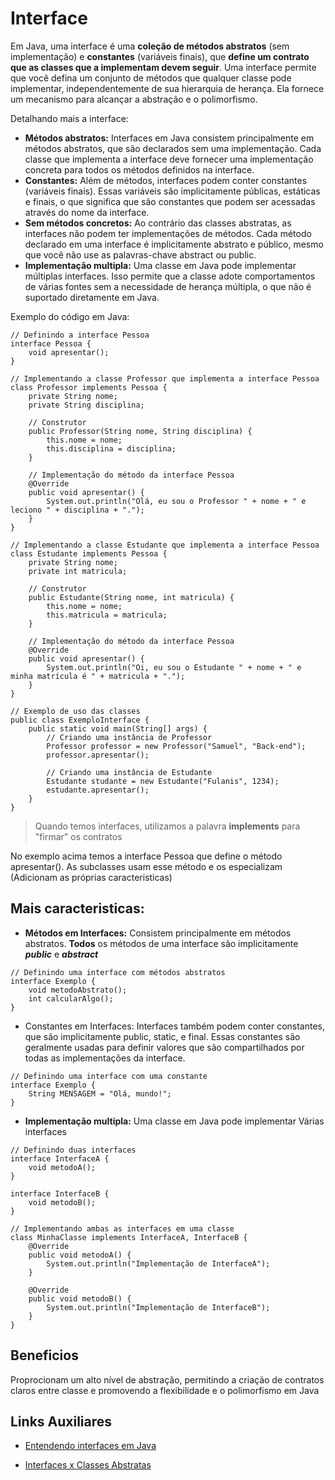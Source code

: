 # Interface

Em Java, uma interface é uma **coleção de métodos abstratos** (sem implementação) e **constantes** (variáveis finais), que **define um contrato que as classes que a implementam devem seguir**. Uma interface permite que você defina um conjunto de métodos que qualquer classe pode implementar, independentemente de sua hierarquia de herança. Ela fornece um mecanismo para alcançar a abstração e o polimorfismo.

Detalhando mais a interface: 

- **Métodos abstratos:** Interfaces em Java consistem principalmente em métodos abstratos, que são declarados sem uma implementação. Cada classe que implementa a interface deve fornecer uma implementação concreta para todos os métodos definidos na interface.
- **Constantes:** Além de métodos, interfaces podem conter constantes (variáveis finais). Essas variáveis são implicitamente públicas, estáticas e finais, o que significa que são constantes que podem ser acessadas através do nome da interface.
- **Sem métodos concretos:** Ao contrário das classes abstratas, as interfaces não podem ter implementações de métodos. Cada método declarado em uma interface é implicitamente abstrato e público, mesmo que você não use as palavras-chave abstract ou public.
- **Implementação multipla:** Uma classe em Java pode implementar múltiplas interfaces. Isso permite que a classe adote comportamentos de várias fontes sem a necessidade de herança múltipla, o que não é suportado diretamente em Java.

Exemplo do código em Java:

```
// Definindo a interface Pessoa
interface Pessoa {
    void apresentar();
}

// Implementando a classe Professor que implementa a interface Pessoa
class Professor implements Pessoa {
    private String nome;
    private String disciplina;

    // Construtor
    public Professor(String nome, String disciplina) {
        this.nome = nome;
        this.disciplina = disciplina;
    }

    // Implementação do método da interface Pessoa
    @Override
    public void apresentar() {
        System.out.println("Olá, eu sou o Professor " + nome + " e leciono " + disciplina + ".");
    }
}

// Implementando a classe Estudante que implementa a interface Pessoa
class Estudante implements Pessoa {
    private String nome;
    private int matricula;

    // Construtor
    public Estudante(String nome, int matricula) {
        this.nome = nome;
        this.matricula = matricula;
    }

    // Implementação do método da interface Pessoa
    @Override
    public void apresentar() {
        System.out.println("Oi, eu sou o Estudante " + nome + " e minha matrícula é " + matricula + ".");
    }
}

// Exemplo de uso das classes
public class ExemploInterface {
    public static void main(String[] args) {
        // Criando uma instância de Professor
        Professor professor = new Professor("Samuel", "Back-end");
        professor.apresentar();

        // Criando uma instância de Estudante
        Estudante studante = new Estudante("Fulanis", 1234);
        estudante.apresentar();
    }
}

```

>Quando temos interfaces, utilizamos a palavra **implements** para "firmar" os contratos

No exemplo acima temos a interface  Pessoa que define o método apresentar(). As subclasses usam esse método e os especializam (Adicionam as próprias caracteristicas)

## Mais caracteristicas: 

- **Métodos em Interfaces:** Consistem principalmente em métodos abstratos. **Todos** os métodos de uma interface são implicitamente ***public*** e ***abstract***
```
// Definindo uma interface com métodos abstratos
interface Exemplo {
    void metodoAbstrato();
    int calcularAlgo();
}

```
- Constantes em Interfaces: Interfaces também podem conter constantes, que são implicitamente public, static, e final. Essas constantes são geralmente usadas para definir valores que são compartilhados por todas as implementações da interface.

```
// Definindo uma interface com uma constante
interface Exemplo {
    String MENSAGEM = "Olá, mundo!";
}

```

- **Implementação multipla:** Uma classe em Java pode implementar Várias interfaces 

```
// Definindo duas interfaces
interface InterfaceA {
    void metodoA();
}

interface InterfaceB {
    void metodoB();
}

// Implementando ambas as interfaces em uma classe
class MinhaClasse implements InterfaceA, InterfaceB {
    @Override
    public void metodoA() {
        System.out.println("Implementação de InterfaceA");
    }

    @Override
    public void metodoB() {
        System.out.println("Implementação de InterfaceB");
    }
}
```
## Beneficios

Proprocionam um alto nível de abstração, permitindo a criação de contratos claros entre classe e promovendo a flexibilidade e o polimorfismo em Java


## Links Auxiliares

- [Entendendo interfaces em Java](https://www.devmedia.com.br/entendendo-interfaces-em-java/25502)

- [Interfaces x Classes Abstratas](https://www.dio.me/articles/interfaces-x-classes-abstratas)
